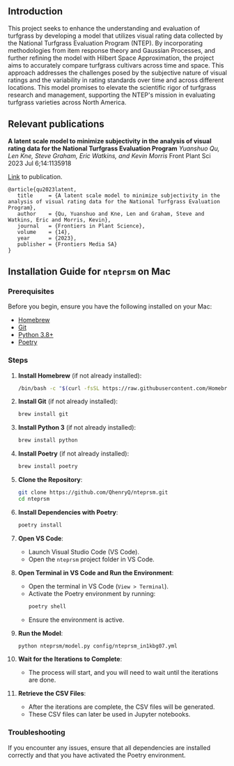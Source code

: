 ## Introduction
This project seeks to enhance the understanding and evaluation of turfgrass by developing a model that utilizes visual rating data collected by the National Turfgrass Evaluation Program (NTEP). By incorporating methodologies from item response theory and Gaussian Processes, and further refining the model with Hilbert Space Approximation, the project aims to accurately compare turfgrass cultivars across time and space. This approach addresses the challenges posed by the subjective nature of visual ratings and the variability in rating standards over time and across different locations. This model promises to elevate the scientific rigor of turfgrass research and management, supporting the NTEP's mission in evaluating turfgrass varieties across North America.


## Relevant publications

**A latent scale model to minimize subjectivity in the analysis of visual rating data for the National Turfgrass Evaluation Program**
*Yuanshuo Qu, Len Kne, Steve Graham, Eric Watkins, and Kevin Morris*
Front Plant Sci 2023 Jul 6;14:1135918

[Link](https://www.frontiersin.org/articles/10.3389/fpls.2023.1135918/full) to publication.
```
@article{qu2023latent,
   title     = {A latent scale model to minimize subjectivity in the analysis of visual rating data for the National Turfgrass Evaluation Program},
   author    = {Qu, Yuanshuo and Kne, Len and Graham, Steve and Watkins, Eric and Morris, Kevin},
   journal   = {Frontiers in Plant Science},
   volume    = {14},
   year      = {2023},
   publisher = {Frontiers Media SA}
}
```

## Installation Guide for `nteprsm` on Mac

### Prerequisites

Before you begin, ensure you have the following installed on your Mac:

- [Homebrew](https://brew.sh/)
- [Git](https://git-scm.com/)
- [Python 3.8+](https://www.python.org/)
- [Poetry](https://python-poetry.org/)

### Steps

1. **Install Homebrew** (if not already installed):
    ```sh
    /bin/bash -c "$(curl -fsSL https://raw.githubusercontent.com/Homebrew/install/HEAD/install.sh)"
    ```

2. **Install Git** (if not already installed):
    ```sh
    brew install git
    ```

3. **Install Python 3** (if not already installed):
    ```sh
    brew install python
    ```

4. **Install Poetry** (if not already installed):
    ```sh
    brew install poetry
    ```

5. **Clone the Repository**:
    ```sh
    git clone https://github.com/QhenryQ/nteprsm.git
    cd nteprsm
    ```

6. **Install Dependencies with Poetry**:
    ```sh
    poetry install
    ```

7. **Open VS Code**:
    - Launch Visual Studio Code (VS Code).
    - Open the `nteprsm` project folder in VS Code.

8. **Open Terminal in VS Code and Run the Environment**:
    - Open the terminal in VS Code (`View > Terminal`).
    - Activate the Poetry environment by running:
        ```sh
        poetry shell
        ```
    - Ensure the environment is active.

9. **Run the Model**:
    ```sh
    python nteprsm/model.py config/nteprsm_in1kbg07.yml
    ```

10. **Wait for the Iterations to Complete**:
    - The process will start, and you will need to wait until the iterations are done.

11. **Retrieve the CSV Files**:
    - After the iterations are complete, the CSV files will be generated.
    - These CSV files can later be used in Jupyter notebooks.

### Troubleshooting

If you encounter any issues, ensure that all dependencies are installed correctly and that you have activated the Poetry environment.
